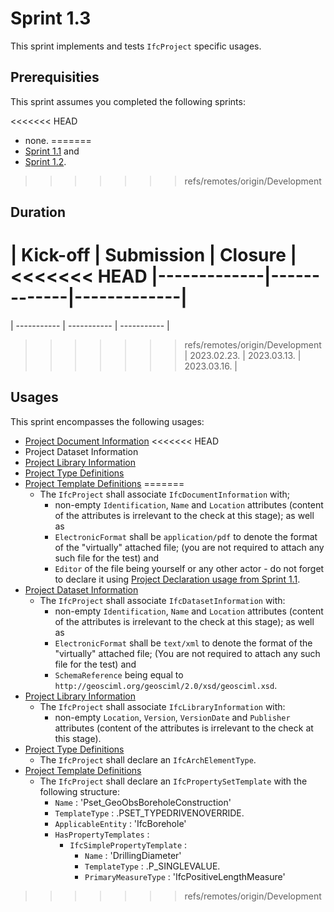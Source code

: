# Sprint 1.3

This sprint implements and tests `IfcProject` specific usages.


## Prerequisities

This sprint assumes you completed the following sprints:

<<<<<<< HEAD
- none.
=======
- [Sprint 1.1](./sprint1_1.md) and
- [Sprint 1.2](./sprint1_2.md).
>>>>>>> refs/remotes/origin/Development


## Duration

| Kick-off    | Submission  | Closure     |
<<<<<<< HEAD
|-------------|-------------|-------------|
=======
| ----------- | ----------- | ----------- |
>>>>>>> refs/remotes/origin/Development
| 2023.02.23. | 2023.03.13. | 2023.03.16. |


## Usages

This sprint encompasses the following usages:

- [Project Document Information](https://bsi-infraroom.github.io/IFC-Documentation-Tunnel/4_4_0_0/general/HTML/link/project-document-information.htm)
<<<<<<< HEAD
- Project Dataset Information
- [Project Library Information](https://bsi-infraroom.github.io/IFC-Documentation-Tunnel/4_4_0_0/general/HTML/link/project-library-information.htm)
- [Project Type Definitions](https://bsi-infraroom.github.io/IFC-Documentation-Tunnel/4_4_0_0/general/HTML/link/project-type-definitions.htm)
- [Project Template Definitions](https://bsi-infraroom.github.io/IFC-Documentation-Tunnel/4_4_0_0/general/HTML/link/project-template-definitions.htm)
=======
    - The `IfcProject` shall associate `IfcDocumentInformation` with;
        - non-empty `Identification`, `Name` and `Location` attributes (content of the attributes is irrelevant to the check at this stage); as well as
        - `ElectronicFormat` shall be `application/pdf` to denote the format of the "virtually" attached file; (you are not required to attach any such file for the test) and
        - `Editor` of the file being yourself or any other actor - do not forget to declare it using [Project Declaration usage from Sprint 1.1](./sprint1_1.md). 
- [Project Dataset Information](https://bsi-infraroom.github.io/IFC-Documentation-Tunnel/4_4_0_0/general/HTML/link/project-dataset-information.htm)
    - The `IfcProject` shall associate `IfcDatasetInformation` with:
        - non-empty `Identification`, `Name` and `Location` attributes (content of the attributes is irrelevant to the check at this stage); as well as
        - `ElectronicFormat` shall be `text/xml` to denote the format of the "virtually" attached file; (You are not required to attach any such file for the test) and
        - `SchemaReference` being equal to `http://geosciml.org/geosciml/2.0/xsd/geosciml.xsd`.
- [Project Library Information](https://bsi-infraroom.github.io/IFC-Documentation-Tunnel/4_4_0_0/general/HTML/link/project-library-information.htm)
    - The `IfcProject` shall associate `IfcLibraryInformation` with:
        - non-empty `Location`, `Version`, `VersionDate` and `Publisher` attributes (content of the attributes is irrelevant to the check at this stage).
- [Project Type Definitions](https://bsi-infraroom.github.io/IFC-Documentation-Tunnel/4_4_0_0/general/HTML/link/project-type-definitions.htm)
    - The `IfcProject` shall declare an `IfcArchElementType`.
- [Project Template Definitions](https://bsi-infraroom.github.io/IFC-Documentation-Tunnel/4_4_0_0/general/HTML/link/project-template-definitions.htm)
    - The `IfcProject` shall declare an `IfcPropertySetTemplate` with the following structure:
      - `Name` : 'Pset_GeoObsBoreholeConstruction'
      - `TemplateType` : .PSET_TYPEDRIVENOVERRIDE.
      - `ApplicableEntity` : 'IfcBorehole'
      - `HasPropertyTemplates` :
        - `IfcSimplePropertyTemplate` :
          - `Name` : 'DrillingDiameter'
          - `TemplateType` : .P_SINGLEVALUE.
          - `PrimaryMeasureType` : 'IfcPositiveLengthMeasure'
>>>>>>> refs/remotes/origin/Development
